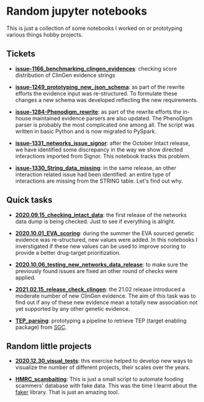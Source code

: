 # Random jupyter notebooks

This is just a collection of some notebooks I worked on or prototyping various things hobby projects.



## Tickets

* **[issue-1166_benchmarking_clingen_evidences](issue-1166_benchmarking_clingen_evidences)**: checking score distribution of ClinGen evidence strings

* **[issue-1249_prototyping_new_json_schema](issue-1249_prototyping_new_json_schema)**: as part of the rewrite efforts the evidence input was re-structured. To formulate these changes a new schema was developed reflecting the new requirements.

* **[issue-1284-Phenodigm_rewrite](issue-1284-Phenodigm_rewrite)**: as part of the rewrite efforts the in-house maintained evidence parsers are also updated. The PhenoDigm parser is probably the most complicated one among all. The script was written in basic Python and is now migrated to PySpark. 

* **[issue-1331_networks_issue_signor](issue-1331_networks_issue_signor)**: after the October Intact release, we have identified some discrepancy in the way we show directed interactions imported from Signor. This notebook tracks this problem.

* **[issue-1330_String_data_missing](issue-1330_String_data_missing)**: in the same release, an other interaction related issue had been identified: an entire type of interactions are missing from the STRING table. Let's find out why. 


## Quick tasks

* **[2020.09.15_checking_intact_data](2020.09.15_checking_intact_data)**: the first release of the networks data dump is being checked. Just to see if everything is alright.

* **[2020.10.01_EVA_scoring](2020.10.01_EVA_scoring)**: during the summer the EVA sourced genetic evidence was re-structured, new values were added. In this notebooks I inverstigated if these new values can be used to improve scoring to provide a better drug-target prioritization.

* **[2020.10.06_testing_new_networks_data_release](2020.10.06_testing_new_networks_data_release)**: to make sure the previously found issues are fixed an other round of checks were applied.

* **[2021.02.15_release_check_clingen](2021.02.15_release_check_clingen)**: the 21.02 release introduced a moderate number of new ClinGen evidence. The aim of this task was to find out if any of these new evidence mean a totally new association not yet supported by any other genetic evidence.

* **[TEP_parsing](TEP_parsing)**: prototyping a pipeline to retrieve TEP (target enabling package) from [SGC](https://www.thesgc.org/).


## Random little projects

* **[2020.12.30_visual_tests](2020.12.30_visual_tests)**: this exercise helped to develop new ways to visualize the number of different projects, their scales over the years.

* **[HMRC_scambaiting](HMRC_scambaiting)**: This is just a small script to automate fooding scammers' database with fake data. This was the time I learnt about the [faker](https://faker.readthedocs.io/) library. That is just an amazing tool.


